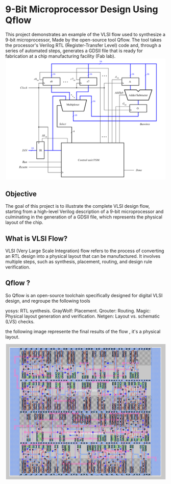 <h1>9-Bit Microprocessor Design Using Qflow</h1>
This project demonstrates an example of the VLSI flow used to synthesize a 9-bit microprocessor,
Made by the open-source tool Qflow. The tool takes the processor's Verilog RTL (Register-Transfer Level) code and,
through a series of automated steps, generates a GDSII file that is ready for fabrication at a chip manufacturing facility (Fab lab).

<div align="center">
<img src='images/schematic.png' width="500">
</div>

<h2>Objective</h2>
The goal of this project is to illustrate the complete VLSI design flow, starting from a high-level Verilog description of a 9-bit microprocessor
and culminating in the generation of a GDSII file, which represents the physical layout of the chip.

<h2>What is VLSI Flow?</h2>
VLSI (Very Large Scale Integration) flow refers to the process of converting an RTL design into a physical layout that can be manufactured.
It involves multiple steps, such as synthesis, placement, routing, and design rule verification.

<h2>Qflow ?</h2>
So Qflow is an open-source toolchain specifically designed for digital VLSI design, and regroupe the following tools 

yosys: RTL synthesis.
GrayWolf: Placement.
Qrouter: Routing.
Magic: Physical layout generation and verification.
Netgen: Layout vs. schematic (LVS) checks.

the following image represente the final results of the flow , it's a physical layout.

<div align="center">
<img src='images/top-level.png' width="500">
</div>

